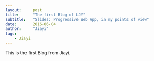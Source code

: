 ```yaml
---
layout:     post
title:      "The first Blog of LJY"
subtitle:   "Slides: Progressive Web App, in my points of view"
date:       2016-06-04
author:     "Jiayi"
tags:
    - Jiayi
---
```


This is the first Blog from Jiayi.